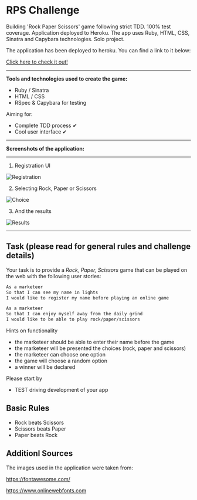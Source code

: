 # RPS Challenge #

Building 'Rock Paper Scissors' game following strict TDD. 100% test coverage. Application deployed to Heroku. The app uses Ruby, HTML, CSS, Sinatra and Capybara technologies. Solo project.

The application has been deployed to heroku. You can find a link to it below:

[Click here to check it out!](https://rpschallenge.herokuapp.com/)

-------
**Tools and technologies used to create the game:**

* Ruby / Sinatra
* HTML / CSS
* RSpec & Capybara for testing

Aiming for:

* Complete TDD process ✔
* Cool user interface ✔

-----
**Screenshots of the application:**

-----

1. Registration UI

![Registration](readme_images/ui.png)

2. Selecting Rock, Paper or Scissors

![Choice](readme_images/user_choice.png)

3. And the results

![Results](readme_images/results.png)

-----
Task (please read for general rules and challenge details)
-----

Your task is to provide a _Rock, Paper, Scissors_ game that can be played on the web with the following user stories:

```sh
As a marketeer
So that I can see my name in lights
I would like to register my name before playing an online game

As a marketeer
So that I can enjoy myself away from the daily grind
I would like to be able to play rock/paper/scissors
```

Hints on functionality

- the marketeer should be able to enter their name before the game
- the marketeer will be presented the choices (rock, paper and scissors)
- the marketeer can choose one option
- the game will choose a random option
- a winner will be declared


Please start by

* TEST driving development of your app

## Basic Rules

- Rock beats Scissors
- Scissors beats Paper
- Paper beats Rock

## Additionl Sources

The images used in the application were taken from:

https://fontawesome.com/

https://www.onlinewebfonts.com

